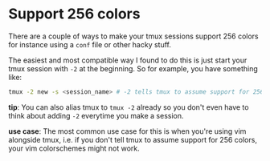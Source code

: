 # Support 256 colors

There are a couple of ways to make your tmux sessions support 256 colors for instance using a `conf` file or other hacky stuff. 

The easiest and most compatible way I found to do this is just start your tmux session with `-2` at the beginning. So for example, you have something like:
```sh
tmux -2 new -s <session_name> # -2 tells tmux to assume support for 256 colors. see `man tmux`
```

**tip**: You can also alias tmux to `tmux -2` already so you don't even have to think about adding  `-2` everytime you make a session.

**use case**: The most common use case for this is when you're using vim alongside tmux, i.e. if you don't tell tmux to assume support for 256 colors, your vim colorschemes might not work.
